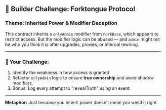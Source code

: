 ## 🧠 Builder Challenge: Forktongue Protocol

### Theme: Inherited Power & Modifier Deception

This contract inherits a `onlyAdmin` modifier from `ForkBase`, which appears to restrict access. But the modifier logic can be abused — and `admin` might not be who you think it is after upgrades, proxies, or internal rewiring.

---

### 🧪 Your Challenge:

1. Identify the weakness in how access is granted.
2. Refactor `onlyAdmin` logic to ensure **true ownership** and avoid shadow modifiers.
3. Bonus: Log every attempt to "revealTruth" using an event.

---

**Metaphor:** Just because you inherit power doesn’t mean you wield it right.
